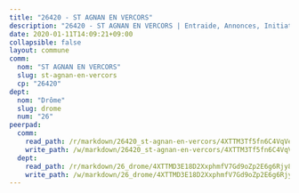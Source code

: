 ```yaml
---
title: "26420 - ST AGNAN EN VERCORS"
description: "26420 - ST AGNAN EN VERCORS | Entraide, Annonces, Initiatives"
date: 2020-01-11T14:09:21+09:00
collapsible: false
layout: commune
comm:
  nom: "ST AGNAN EN VERCORS"
  slug: st-agnan-en-vercors
  cp: "26420"
dept:
  nom: "Drôme"
  slug: drome
  num: "26"
peerpad:
  comm:
    read_path: /r/markdown/26420_st-agnan-en-vercors/4XTTM3Tf5fn6C4VqVeqE9mcjyQ4tLERws5Tj3rnLPoVFacqNV
    write_path: /w/markdown/26420_st-agnan-en-vercors/4XTTM3Tf5fn6C4VqVeqE9mcjyQ4tLERws5Tj3rnLPoVFacqNV-K3TgV1MCLi576QoknjJT4ePEa5PYx2er68Mzr7EHyoEW26Z6MHhGoH1a6JD3hB62fWtmTiFWNtB7UWCxZdg8pZfj4v3sxVFKbaKsT7ykGcBHMAZ9t9ii3iUAdsPwfzJa8xDrNLvZ
  dept:
    read_path: /r/markdown/26_drome/4XTTMD3E18D2XxphmfV7Gd9oZp2E6g6Rjy8yoyyuT4SyeeDZv
    write_path: /w/markdown/26_drome/4XTTMD3E18D2XxphmfV7Gd9oZp2E6g6Rjy8yoyyuT4SyeeDZv-K3TgUGX4nG6FnUgVjDeodHJBzD4Z7jTqAJwquijk1LCW8AWc9CAemuRZDQCZC8aha3sgQcHNRUHizJ1bQGiTeNjxAKKxoxsNxcJ7pjGzQ4icP1ftCA9sHED31LddZbCgpf6zkM4Q
---
```


